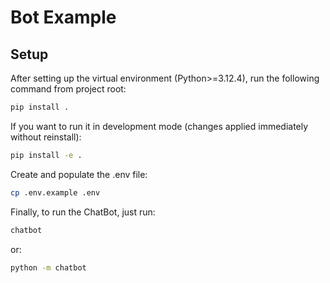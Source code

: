 # Bot Example

## Setup

After setting up the virtual environment (Python>=3.12.4), run the following command from project root:

```sh
pip install .
```

If you want to run it in development mode (changes applied immediately without reinstall):

```sh
pip install -e .
```

Create and populate the .env file:

```sh
cp .env.example .env
```

Finally, to run the ChatBot, just run:

```sh
chatbot
```

or:

```sh
python -m chatbot
```

